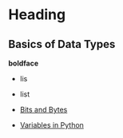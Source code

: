 # Heading

## Basics of Data Types

**boldface**

* lis
* list

* [Bits and Bytes](https://github.com/werowe/HypatiaAcademy/blob/master/greek/bitsAndBytes.md)

* [Variables in Python](https://github.com/werowe/HypatiaAcademy/blob/master/greek/Variables%20in%20Python.ipynb)
